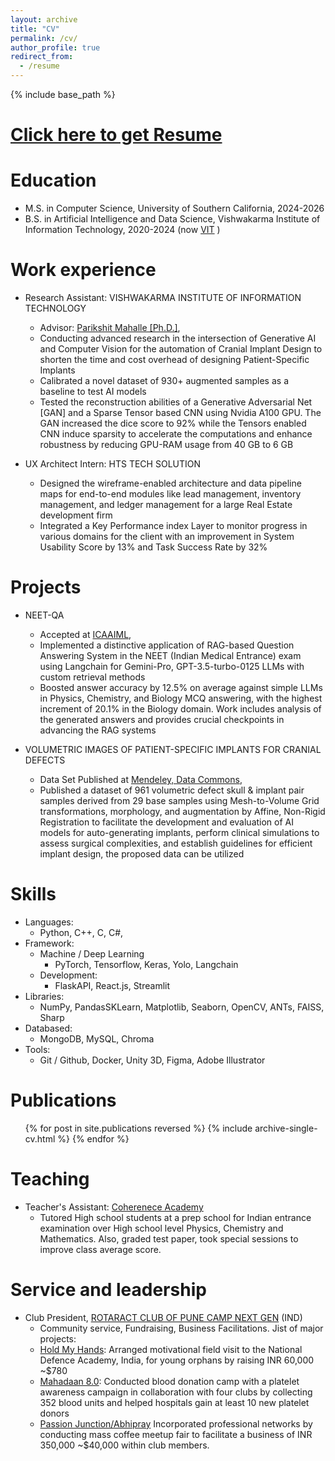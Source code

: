 ```yaml
---
layout: archive
title: "CV"
permalink: /cv/
author_profile: true
redirect_from:
  - /resume
---
```


{% include base_path %}

[Click here to get Resume](https://bit.ly/dhiren-resume-ml-24)
======

Education
======
* M.S. in Computer Science, University of Southern California, 2024-2026
* B.S. in Artificial Intelligence and Data Science, Vishwakarma Institute of Information Technology, 2020-2024 (now [VIT](https://vit.edu) )

Work experience
======
* Research Assistant: VISHWAKARMA INSTITUTE OF INFORMATION TECHNOLOGY
  * Advisor: [Parikshit Mahalle [Ph.D.]](https://parikshitmahalle.com/),
  * Conducting advanced research in the intersection of Generative AI and Computer Vision for the automation of Cranial Implant Design to shorten the time and cost overhead of designing Patient-Specific Implants
  * Calibrated a novel dataset of 930+ augmented samples as a baseline to test AI models
  * Tested the reconstruction abilities of a Generative Adversarial Net [GAN] and a Sparse Tensor based CNN using Nvidia A100 GPU. The GAN increased the dice score to 92% while the Tensors enabled CNN induce sparsity to accelerate the computations and enhance robustness by reducing GPU-RAM usage from 40 GB to 6 GB

* UX Architect Intern: HTS TECH SOLUTION
  * Designed the wireframe-enabled architecture and data pipeline maps for end-to-end modules like lead management, inventory management, and ledger management for a large Real Estate development firm
  * Integrated a Key Performance index Layer to monitor progress in various domains for the client with an improvement in System Usability Score by 13% and Task Success Rate by 32%

Projects
======
* NEET-QA
  * Accepted at [ICAAIML](https://icaaiml.com/elementor-1155/),
  * Implemented a distinctive application of RAG-based Question Answering System in the NEET (Indian Medical Entrance) exam using Langchain for Gemini-Pro, GPT-3.5-turbo-0125 LLMs with custom retrieval methods
  * Boosted answer accuracy by 12.5% on average against simple LLMs in Physics, Chemistry, and Biology MCQ answering, with the highest increment of 20.1% in the Biology domain. Work includes analysis of the generated answers and provides crucial checkpoints in advancing the RAG systems

* VOLUMETRIC IMAGES OF PATIENT-SPECIFIC IMPLANTS FOR CRANIAL DEFECTS
  * Data Set Published at [Mendeley, Data Commons](https://data.mendeley.com/datasets/ywnjr7gnty/1),
  * Published a dataset of 961 volumetric defect skull & implant pair samples derived from 29 base samples using Mesh-to-Volume Grid transformations, morphology, and augmentation by Affine, Non-Rigid Registration to facilitate the development and evaluation of AI models for auto-generating implants, perform clinical simulations to assess surgical complexities, and establish guidelines for efficient implant design, the proposed data can be utilized
  
Skills
======
* Languages:
  * Python, C++, C, C#,
* Framework:
  * Machine / Deep Learning
    * PyTorch, Tensorflow, Keras, Yolo, Langchain
  * Development:
    * FlaskAPI, React.js, Streamlit
* Libraries:
  * NumPy, PandasSKLearn, Matplotlib, Seaborn, OpenCV, ANTs, FAISS, Sharp
* Databased:
  * MongoDB, MySQL, Chroma
* Tools:
  * Git / Github, Docker, Unity 3D, Figma, Adobe Illustrator

Publications
======
  <ul>{% for post in site.publications reversed %}
    {% include archive-single-cv.html %}
  {% endfor %}</ul>
  
<!-- Talks
======
  <ul>{% for post in site.talks reversed %}
    {% include archive-single-talk-cv.html  %}
  {% endfor %}</ul> -->
  
Teaching
======
* Teacher's Assistant: [Coherenece Academy](https://coherenceacademy.com/)
  * Tutored High school students at a prep school for Indian entrance examination over High school level Physics, Chemistry and Mathematics. Also, graded test paper, took special sessions to improve class average score.

Service and leadership
======
* Club President, [ROTARACT CLUB OF PUNE CAMP NEXT GEN](https://www.instagram.com/rac_punecampnextgen/) (IND)
  * Community service, Fundraising, Business Facilitations. Jist of major projects: 
  * [Hold My Hands](https://www.instagram.com/reel/CsG6HOAon1o/?utm_source=ig_web_copy_link): Arranged motivational field visit to the National Defence Academy, India, for young orphans by raising INR 60,000 ~$780
  * [Mahadaan 8.0](https://www.instagram.com/p/CrgSMJGvOV6/?utm_source=ig_web_copy_link&img_index=1): Conducted blood donation camp with a platelet awareness campaign in collaboration with four clubs by collecting 352 blood units and helped hospitals gain at least 10 new platelet donors
  * [Passion Junction/Abhipray](https://www.instagram.com/reel/CtUJckvv7SP/?utm_source=ig_web_copy_link) Incorporated professional networks by conducting mass coffee meetup fair to facilitate a business of INR 350,000 ~$40,000 within club members.
